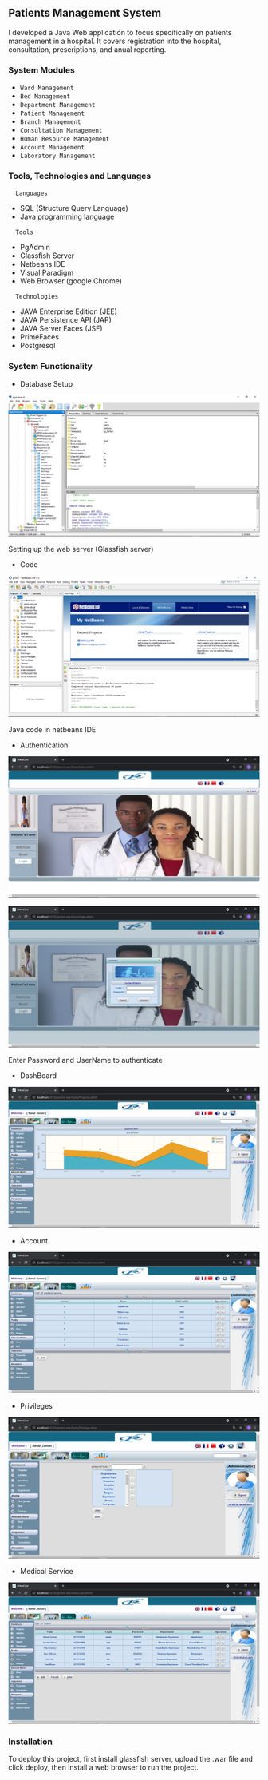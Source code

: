 ## Patients Management System

I developed a Java Web application to focus specifically on patients management in a hospital. It 
covers registration into the hospital, consultation, prescriptions, and anual reporting.


### System Modules

- `Ward Management`
- `Bed Management`
- `Department Management`
- `Patient Management`
- `Branch Management`
- `Consultation Management`
- `Human Resource Management`
- `Account Management`
- `Laboratory Management`


### Tools, Technologies and Languages

```http
  Languages
```
- SQL (Structure Query Language)
- Java programming language


```http
  Tools
```

- PgAdmin
- Glassfish Server
- Netbeans IDE
- Visual Paradigm
- Web Browser (google Chrome)


```http
  Technologies
```
- JAVA Enterprise Edition (JEE)
- JAVA Persistence API (JAP)
- JAVA Server Faces (JSF)
- PrimeFaces
- Postgresql


### System Functionality

- Database Setup

 ![](-pics/db.png)

 Setting up the web server (Glassfish server)

- Code

![](-pics/netbeans.png)

Java code in netbeans IDE

- Authentication

![](-pics/cover.png)

![](-pics/login.png)

Enter Password and UserName to authenticate

- DashBoard

![](-pics/chart.png)


- Account

![](-pics/medserv.png)

- Privileges

![](-pics/priv.png)

- Medical Service

![](-pics/acc.png)

### Installation

To deploy this project, first install glassfish server, upload the .war file and click deploy, then install 
a web browser to run the project.

